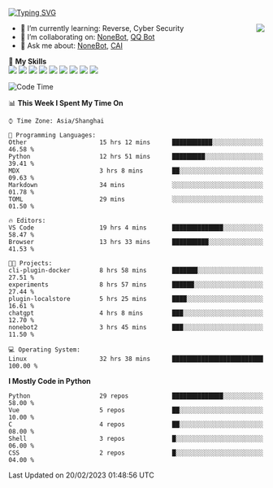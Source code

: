 [![Typing SVG](https://readme-typing-svg.herokuapp.com?size=25&duration=2500&color=8C43EA&vCenter=true&width=200&height=40&lines=Hi+there+%F0%9F%91%8B%F0%9F%8F%BB;I'm+yanyongyu)](https://git.io/typing-svg)

<a href="#">
  <img align="right" src="https://github-readme-stats.vercel.app/api?username=yanyongyu&count_private=true&show_icons=true&bg_color=15,f2f7fd,E0EAFC" />
</a>

- 🌱 I’m currently learning: Reverse, Cyber Security
- 👯 I’m collaborating on: [NoneBot](https://github.com/nonebot), [QQ Bot](https://github.com/Mrs4s/go-cqhttp)
- 💬 Ask me about: [NoneBot](https://github.com/nonebot), [CAI](https://github.com/cscs181/CAI)

🌟 **My Skills**  
![](https://img.shields.io/badge/-Python-3e74a2?style=flat-square&logo=Python&logoColor=fff)
![](https://img.shields.io/badge/-Node.js-339933?style=flat-square&logo=Node.js&logoColor=fff)
![](https://img.shields.io/badge/-Vue-4fc08d?style=flat-square&logo=Vue.js&logoColor=fff)
![](https://img.shields.io/badge/-React-2d98ce?style=flat-square&logo=React&logoColor=fff)
![](https://img.shields.io/badge/-Docker-2496ED?style=flat-square&logo=Docker&logoColor=fff)
![](https://img.shields.io/badge/-Linux-000000?style=flat-square&logo=Linux&logoColor=fff)
![](https://img.shields.io/badge/-MySQL-4479A1?style=flat-square&logo=MySQL&logoColor=fff)
![](https://img.shields.io/badge/-Redis-DC382D?style=flat-square&logo=Redis&logoColor=fff)
![](https://img.shields.io/badge/-MongoDB-47A248?style=flat-square&logo=MongoDB&logoColor=fff)

<!--START_SECTION:waka-->
![Code Time](http://img.shields.io/badge/Code%20Time-3%2C811%20hrs%2048%20mins-blue)

📊 **This Week I Spent My Time On** 

```text
⌚︎ Time Zone: Asia/Shanghai

💬 Programming Languages: 
Other                    15 hrs 12 mins      ███████████░░░░░░░░░░░░░░   46.58 % 
Python                   12 hrs 51 mins      █████████░░░░░░░░░░░░░░░░   39.41 % 
MDX                      3 hrs 8 mins        ██░░░░░░░░░░░░░░░░░░░░░░░   09.63 % 
Markdown                 34 mins             ░░░░░░░░░░░░░░░░░░░░░░░░░   01.78 % 
TOML                     29 mins             ░░░░░░░░░░░░░░░░░░░░░░░░░   01.50 % 

🔥 Editors: 
VS Code                  19 hrs 4 mins       ██████████████░░░░░░░░░░░   58.47 % 
Browser                  13 hrs 33 mins      ██████████░░░░░░░░░░░░░░░   41.53 % 

🐱‍💻 Projects: 
cli-plugin-docker        8 hrs 58 mins       ███████░░░░░░░░░░░░░░░░░░   27.51 % 
experiments              8 hrs 57 mins       ██████░░░░░░░░░░░░░░░░░░░   27.44 % 
plugin-localstore        5 hrs 25 mins       ████░░░░░░░░░░░░░░░░░░░░░   16.61 % 
chatgpt                  4 hrs 8 mins        ███░░░░░░░░░░░░░░░░░░░░░░   12.70 % 
nonebot2                 3 hrs 45 mins       ███░░░░░░░░░░░░░░░░░░░░░░   11.50 % 

💻 Operating System: 
Linux                    32 hrs 38 mins      █████████████████████████   100.00 % 

```

**I Mostly Code in Python** 

```text
Python                   29 repos            ██████████████░░░░░░░░░░░   58.00 % 
Vue                      5 repos             ██░░░░░░░░░░░░░░░░░░░░░░░   10.00 % 
C                        4 repos             ██░░░░░░░░░░░░░░░░░░░░░░░   08.00 % 
Shell                    3 repos             █░░░░░░░░░░░░░░░░░░░░░░░░   06.00 % 
CSS                      2 repos             █░░░░░░░░░░░░░░░░░░░░░░░░   04.00 % 

```



 Last Updated on 20/02/2023 01:48:56 UTC
<!--END_SECTION:waka-->
